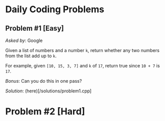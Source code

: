 Daily Coding Problems
=====================

Problem #1 [Easy]
---------
*Asked by*: Google

Given a list of numbers and a number `k`, return whether any two numbers from the list add up to `k`.

For example, given `[10, 15, 3, 7]` and `k` of `17`, return true since `10 + 7` is `17`.

*Bonus*: Can you do this in one pass?

*Solution*: (here)[/solutions/problem1.cpp]

Problem #2 [Hard]
=================